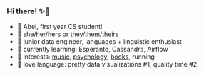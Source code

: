 ### Hi there! ✨👋  

- 🍒 Abel, first year CS student!
- 🌿 she/her/hers or they/them/theirs
- 🍋 junior data engineer, languages + linguistic enthusiast
- 🌱 currently learning: Esperanto, Cassandra, Airflow
- 🌼 interests: [music](https://github.com/abelkartwii/pang), [psychology](https://github.com/abelkartwii/typology), [books](https://www.goodreads.com/belzki), running
- 🍂 love language: pretty data visualizations #1, quality time #2
